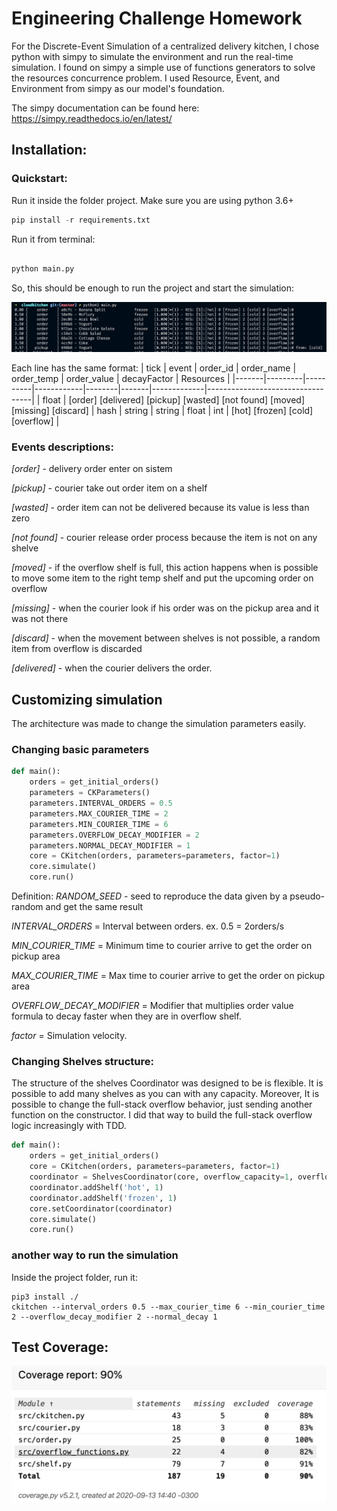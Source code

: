 # Engineering Challenge Homework

For the Discrete-Event Simulation of a centralized delivery kitchen, I chose python with simpy to simulate the environment and run the real-time simulation. I found on simpy a simple use of functions generators to solve the resources concurrence problem. I used Resource, Event, and Environment from simpy as our model's foundation.

The simpy documentation can be found here: https://simpy.readthedocs.io/en/latest/

## Installation:

### Quickstart:

Run it inside the folder project. Make sure you are using python 3.6+

```python
pip install -r requirements.txt

```

Run it from terminal:

```python

python main.py

```

So, this should be enough to run the project and start the simulation:

![First run](./src/resources/first_run.png)

Each line has the same format:
| tick | event | order_id | order_name | order_temp | order_value | decayFactor | Resources |
|-------|---------|----------|------------|--------|-------|-------------|----------------------------------|
| float | [order] [delivered] [pickup] [wasted] [not found] [moved] [missing] [discard] | hash | string | string | float | int | [hot] [frozen] [cold] [overflow] |

### Events descriptions:

_[order]_ - delivery order enter on sistem

_[pickup]_ - courier take out order item on a shelf

_[wasted]_ - order item can not be delivered because its value is less than zero

_[not found]_ - courier release order process because the item is not on any shelve

_[moved]_ - if the overflow shelf is full, this action happens when is possible to move some item to the right temp shelf and put the upcoming order on overflow

_[missing]_ - when the courier look if his order was on the pickup area and it was not there

_[discard]_ - when the movement between shelves is not possible, a random item from overflow is discarded

_[delivered]_ - when the courier delivers the order.

## Customizing simulation

The architecture was made to change the simulation parameters easily.

### Changing basic parameters

```python
def main():
    orders = get_initial_orders()
    parameters = CKParameters()
    parameters.INTERVAL_ORDERS = 0.5
    parameters.MAX_COURIER_TIME = 2
    parameters.MIN_COURIER_TIME = 6
    parameters.OVERFLOW_DECAY_MODIFIER = 2
    parameters.NORMAL_DECAY_MODIFIER = 1
    core = CKitchen(orders, parameters=parameters, factor=1)
    core.simulate()
    core.run()

```

Definition:
_RANDOM_SEED_ - seed to reproduce the data given by a pseudo-random and get the same result

_INTERVAL_ORDERS_ = Interval between orders. ex. 0.5 = 2orders/s

_MIN_COURIER_TIME_ = Minimum time to courier arrive to get the order on pickup area

_MAX_COURIER_TIME_ = Max time to courier arrive to get the order on pickup area

_OVERFLOW_DECAY_MODIFIER_ = Modifier that multiplies order value formula to decay faster when they are in overflow shelf.

_factor_ = Simulation velocity.

### Changing Shelves structure:

The structure of the shelves Coordinator was designed to be is flexible. It is possible to add many shelves as you can with any capacity. Moreover, It is possible to change the full-stack overflow behavior, just sending another function on the constructor. I did that way to build the full-stack overflow logic increasingly with TDD.

```python
def main():
    orders = get_initial_orders()
    core = CKitchen(orders, parameters=parameters, factor=1)
    coordinator = ShelvesCoordinator(core, overflow_capacity=1, overflowFullFunc=discard_full_overflow)
    coordinator.addShelf('hot', 1)
    coordinator.addShelf('frozen', 1)
    core.setCoordinator(coordinator)
    core.simulate()
    core.run()

```

### another way to run the simulation

Inside the project folder, run it:

```
pip3 install ./
ckitchen --interval_orders 0.5 --max_courier_time 6 --min_courier_time 2 --overflow_decay_modifier 2 --normal_decay 1

```

## Test Coverage:

![Coverage test report](./src/resources/report.png)
